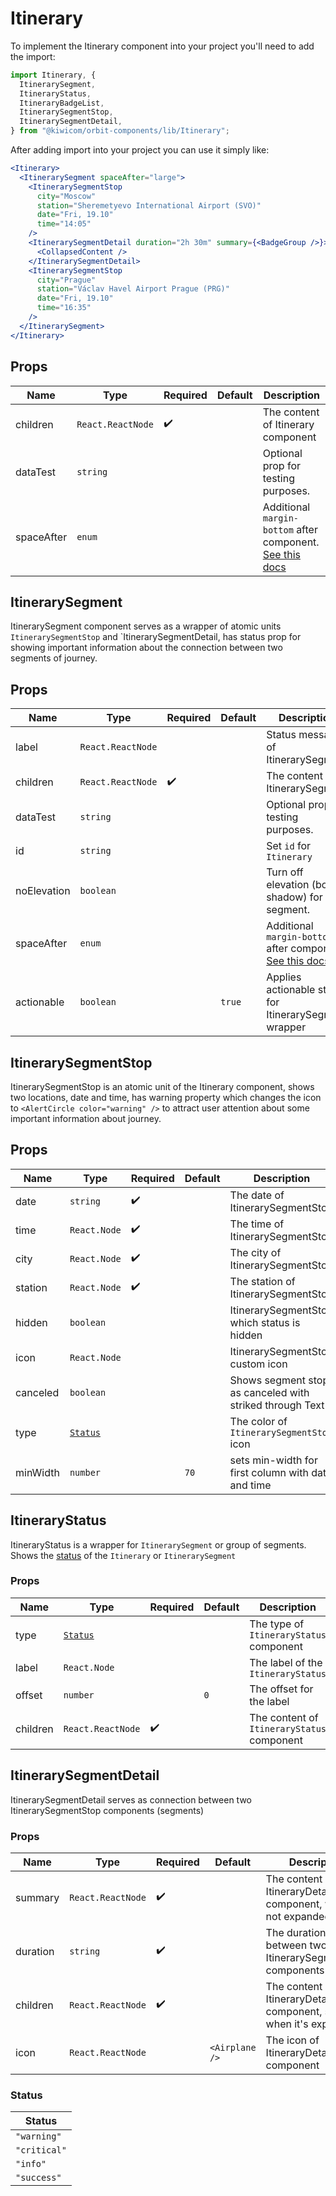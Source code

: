 # Itinerary

To implement the Itinerary component into your project you'll need to add the import:

```jsx
import Itinerary, {
  ItinerarySegment,
  ItineraryStatus,
  ItineraryBadgeList,
  ItinerarySegmentStop,
  ItinerarySegmentDetail,
} from "@kiwicom/orbit-components/lib/Itinerary";
```

After adding import into your project you can use it simply like:

```jsx
<Itinerary>
  <ItinerarySegment spaceAfter="large">
    <ItinerarySegmentStop
      city="Moscow"
      station="Sheremetyevo International Airport (SVO)"
      date="Fri, 19.10"
      time="14:05"
    />
    <ItinerarySegmentDetail duration="2h 30m" summary={<BadgeGroup />}>
      <CollapsedContent />
    </ItinerarySegmentDetail>
    <ItinerarySegmentStop
      city="Prague"
      station="Václav Havel Airport Prague (PRG)"
      date="Fri, 19.10"
      time="16:35"
    />
  </ItinerarySegment>
</Itinerary>
```

## Props

| Name       | Type              | Required           | Default | Description                                                                                                                                                    |
| ---------- | ----------------- | ------------------ | ------- | -------------------------------------------------------------------------------------------------------------------------------------------------------------- |
| children   | `React.ReactNode` | :heavy_check_mark: |         | The content of Itinerary component                                                                                                                             |
| dataTest   | `string`          |                    |         | Optional prop for testing purposes.                                                                                                                            |
| spaceAfter | `enum`            |                    |         | Additional `margin-bottom` after component. [See this docs](https://github.com/kiwicom/orbit/tree/master/packages/orbit-components/src/common/getSpacingToken) |

## ItinerarySegment

ItinerarySegment component serves as a wrapper of atomic units `ItinerarySegmentStop` and `ItinerarySegmentDetail, has status prop for showing important information about the connection between two segments of journey.

## Props

| Name        | Type              | Required           | Default | Description                                                                                                                                                    |
| ----------- | ----------------- | ------------------ | ------- | -------------------------------------------------------------------------------------------------------------------------------------------------------------- |
| label       | `React.ReactNode` |                    |         | Status message of ItinerarySegment                                                                                                                             |
| children    | `React.ReactNode` | :heavy_check_mark: |         | The content of ItinerarySegment                                                                                                                                |
| dataTest    | `string`          |                    |         | Optional prop for testing purposes.                                                                                                                            |
| id          | `string`          |                    |         | Set `id` for `Itinerary`                                                                                                                                       |
| noElevation | `boolean`         |                    |         | Turn off elevation (box-shadow) for a segment.                                                                                                                 |
| spaceAfter  | `enum`            |                    |         | Additional `margin-bottom` after component. [See this docs](https://github.com/kiwicom/orbit/tree/master/packages/orbit-components/src/common/getSpacingToken) |
| actionable  | `boolean`         |                    | `true`  | Applies actionable styles for ItinerarySegment wrapper                                                                                                         |

## ItinerarySegmentStop

ItinerarySegmentStop is an atomic unit of the Itinerary component, shows two locations, date and time, has warning property which changes the icon to `<AlertCircle color="warning" />` to attract user attention about some important information about journey.

## Props

| Name     | Type                | Required           | Default | Description                                              |
| -------- | ------------------- | ------------------ | ------- | -------------------------------------------------------- |
| date     | `string`            | :heavy_check_mark: |         | The date of ItinerarySegmentStop                         |
| time     | `React.Node`        | :heavy_check_mark: |         | The time of ItinerarySegmentStop                         |
| city     | `React.Node`        | :heavy_check_mark: |         | The city of ItinerarySegmentStop                         |
| station  | `React.Node`        | :heavy_check_mark: |         | The station of ItinerarySegmentStop                      |
| hidden   | `boolean`           |                    |         | ItinerarySegmentStop which status is hidden              |
| icon     | `React.Node`        |                    |         | ItinerarySegmentStop custom icon                         |
| canceled | `boolean`           |                    |         | Shows segment stop as canceled with striked through Text |
| type     | [`Status`](#status) |                    |         | The color of `ItinerarySegmentStop` icon                 |
| minWidth | `number`            |                    | `70`    | sets min-width for first column with date and time       |

## ItineraryStatus

ItineraryStatus is a wrapper for `ItinerarySegment` or group of segments. Shows the [status](#status) of the `Itinerary` or `ItinerarySegment`

### Props

| Name     | Type                | Required           | Default | Description                                |
| -------- | ------------------- | ------------------ | ------- | ------------------------------------------ |
| type     | [`Status`](#status) |                    |         | The type of `ItineraryStatus` component    |
| label    | `React.Node`        |                    |         | The label of the `ItineraryStatus`         |
| offset   | `number`            |                    | `0`     | The offset for the label                   |
| children | `React.ReactNode`   | :heavy_check_mark: |         | The content of `ItineraryStatus` component |

## ItinerarySegmentDetail

ItinerarySegmentDetail serves as connection between two ItinerarySegmentStop components (segments)

### Props

| Name     | Type              | Required           | Default        | Description                                                        |
| -------- | ----------------- | ------------------ | -------------- | ------------------------------------------------------------------ |
| summary  | `React.ReactNode` | :heavy_check_mark: |                | The content of ItineraryDetail component, when it's not expanded   |
| duration | `string`          | :heavy_check_mark: |                | The duration between two ItinerarySegmentStop components           |
| children | `React.ReactNode` | :heavy_check_mark: |                | The content of ItineraryDetail component, shown when it's expanded |
| icon     | `React.ReactNode` |                    | `<Airplane />` | The icon of ItineraryDetail component                              |

### Status

| Status       |
| ------------ |
| `"warning"`  |
| `"critical"` |
| `"info"`     |
| `"success"`  |
